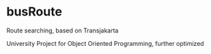 # busRoute
Route searching, based on Transjakarta

University Project for Object Oriented Programming, further optimized

